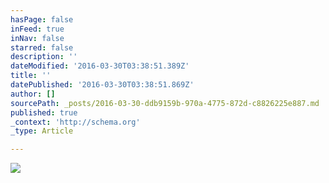 ```yaml
---
hasPage: false
inFeed: true
inNav: false
starred: false
description: ''
dateModified: '2016-03-30T03:38:51.389Z'
title: ''
datePublished: '2016-03-30T03:38:51.869Z'
author: []
sourcePath: _posts/2016-03-30-ddb9159b-970a-4775-872d-c8826225e887.md
published: true
_context: 'http://schema.org'
_type: Article

---
```

![](https://the-grid-user-content.s3-us-west-2.amazonaws.com/a343f926-92b7-4c04-8f72-c438f191d79e.jpg)